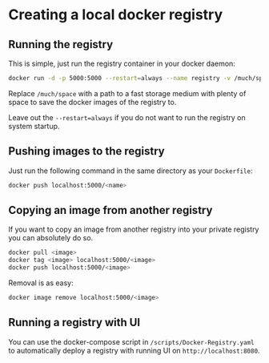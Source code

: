 # Creating a local docker registry

## Running the registry

This is simple, just run the registry container in your docker daemon:

```bash
docker run -d -p 5000:5000 --restart=always --name registry -v /much/space:/var/lib/registry registry:2
```

Replace `/much/space` with a path to a fast storage medium with plenty of space
to save the docker images of the registry to.

Leave out the `--restart=always` if you do not want to run the registry on
system startup.

## Pushing images to the registry

Just run the following command in the same directory as your `Dockerfile`:

```bash
docker push localhost:5000/<name>
```
## Copying an image from another registry

If you want to copy an image from another registry into your private registry
you can absolutely do so.

```bash
docker pull <image>
docker tag <image> localhost:5000/<image>
docker push localhost:5000/<image>
```

Removal is as easy:

```bash
docker image remove localhost:5000/<image>
```

## Running a registry with UI

You can use the docker-compose script in `/scripts/Docker-Registry.yaml` to
automatically deploy a registry with running UI on `http://localhost:8080`.
